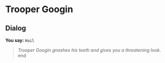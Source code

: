 # Trooper Googin
## Dialog

**You say:** `Hail`



>*Trooper Googin gnashes his teeth and gives you a threatening look.*
end





